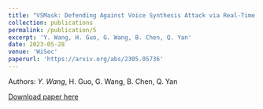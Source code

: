 ```yaml
---
title: "VSMask: Defending Against Voice Synthesis Attack via Real-Time Predictive Perturbation"
collection: publications
permalink: /publication/5
excerpt: 'Y. Wang, H. Guo, G. Wang, B. Chen, Q. Yan'
date: 2023-05-28
venue: 'WiSec'
paperurl: 'https://arxiv.org/abs/2305.05736'
---
```

Authors: _Y. Wang_, H. Guo, G. Wang, B. Chen, Q. Yan


[Download paper here](https://arxiv.org/abs/2305.05736)